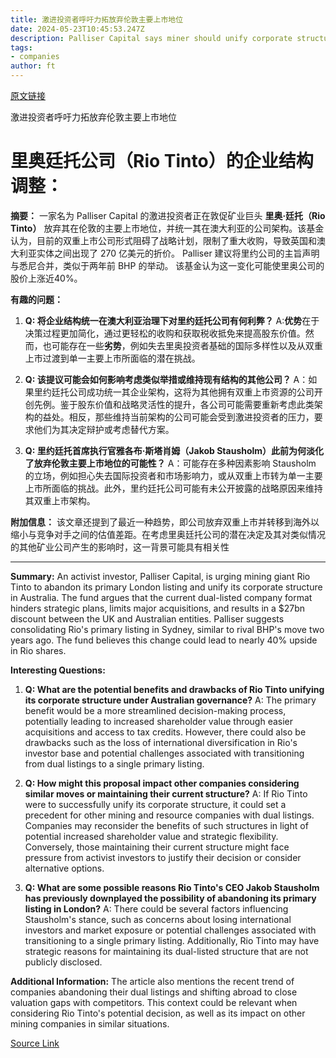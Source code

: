 ```yaml
---
title: 激进投资者呼吁力拓放弃伦敦主要上市地位
date: 2024-05-23T10:45:53.247Z
description: Palliser Capital says miner should unify corporate structure in Australia to boost share price
tags: 
- companies
author: ft
---
```


[原文链接](https://ft.com/content/1deb8565-faab-469d-a8e7-81021fed00d0)

激进投资者呼吁力拓放弃伦敦主要上市地位

# 里奥廷托公司（Rio Tinto）的企业结构调整：

**摘要：**
一家名为 Palliser Capital 的激进投资者正在敦促矿业巨头 **里奥·廷托（Rio Tinto）** 放弃其在伦敦的主要上市地位，并统一其在澳大利亚的公司架构。该基金认为，目前的双重上市公司形式阻碍了战略计划，限制了重大收购，导致英国和澳大利亚实体之间出现了 270 亿美元的折价。 Palliser 建议将里约公司的主旨声明与悉尼合并，类似于两年前 BHP 的举动。 该基金认为这一变化可能使里奥公司的股价上涨近40%。

**有趣的问题：**

1. **Q: 将企业结构统一在澳大利亚治理下对里约廷托公司有何利弊？**
   A:**优势**在于决策过程更加简化，通过更轻松的收购和获取税收抵免来提高股东价值。然而，也可能存在一些**劣势**，例如失去里奥投资者基础的国际多样性以及从双重上市过渡到单一主要上市所面临的潜在挑战。

2. **Q: 该提议可能会如何影响考虑类似举措或维持现有结构的其他公司？**
   A：如果里约廷托公司成功统一其企业架构，这将为其他拥有双重上市资源的公司开创先例。鉴于股东价值和战略灵活性的提升，各公司可能需要重新考虑此类架构的益处。相反，那些维持当前架构的公司可能会受到激进投资者的压力，要求他们为其决定辩护或考虑替代方案。

3. **Q: 里约廷托首席执行官雅各布·斯塔肖姆（Jakob Stausholm）此前为何淡化了放弃伦敦主要上市地位的可能性？**
   A：可能存在多种因素影响 Stausholm 的立场，例如担心失去国际投资者和市场影响力，或从双重上市转为单一主要上市所面临的挑战。此外，里约廷托公司可能有未公开披露的战略原因来维持其双重上市架构。

**附加信息：**
该文章还提到了最近一种趋势，即公司放弃双重上市并转移到海外以缩小与竞争对手之间的估值差距。在考虑里奥廷托公司的潜在决定及其对类似情况的其他矿业公司产生的影响时，这一背景可能具有相关性

---

**Summary:**
An activist investor, Palliser Capital, is urging mining giant Rio Tinto to abandon its primary London listing and unify its corporate structure in Australia. The fund argues that the current dual-listed company format hinders strategic plans, limits major acquisitions, and results in a $27bn discount between the UK and Australian entities. Palliser suggests consolidating Rio's primary listing in Sydney, similar to rival BHP's move two years ago. The fund believes this change could lead to nearly 40% upside in Rio shares.

**Interesting Questions:**
1. **Q: What are the potential benefits and drawbacks of Rio Tinto unifying its corporate structure under Australian governance?**
   A: The primary benefit would be a more streamlined decision-making process, potentially leading to increased shareholder value through easier acquisitions and access to tax credits. However, there could also be drawbacks such as the loss of international diversification in Rio's investor base and potential challenges associated with transitioning from dual listings to a single primary listing.

2. **Q: How might this proposal impact other companies considering similar moves or maintaining their current structure?**
   A: If Rio Tinto were to successfully unify its corporate structure, it could set a precedent for other mining and resource companies with dual listings. Companies may reconsider the benefits of such structures in light of potential increased shareholder value and strategic flexibility. Conversely, those maintaining their current structure might face pressure from activist investors to justify their decision or consider alternative options.

3. **Q: What are some possible reasons Rio Tinto's CEO Jakob Stausholm has previously downplayed the possibility of abandoning its primary listing in London?**
   A: There could be several factors influencing Stausholm's stance, such as concerns about losing international investors and market exposure or potential challenges associated with transitioning to a single primary listing. Additionally, Rio Tinto may have strategic reasons for maintaining its dual-listed structure that are not publicly disclosed.

**Additional Information:**
The article also mentions the recent trend of companies abandoning their dual listings and shifting abroad to close valuation gaps with competitors. This context could be relevant when considering Rio Tinto's potential decision, as well as its impact on other mining companies in similar situations.

[Source Link](https://ft.com/content/1deb8565-faab-469d-a8e7-81021fed00d0)

